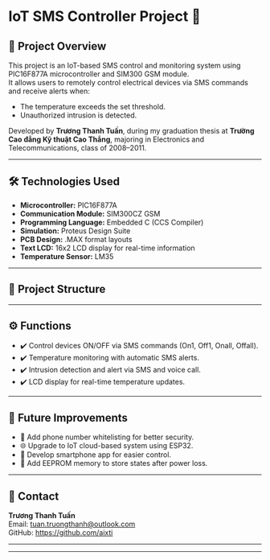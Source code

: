 
# IoT SMS Controller Project 🚀

## 📌 Project Overview

This project is an IoT-based SMS control and monitoring system using PIC16F877A microcontroller and SIM300 GSM module.  
It allows users to remotely control electrical devices via SMS commands and receive alerts when:
- The temperature exceeds the set threshold.
- Unauthorized intrusion is detected.

Developed by **Trương Thanh Tuấn**, during my graduation thesis at **Trường Cao đẳng Kỹ thuật Cao Thắng**, majoring in Electronics and Telecommunications, class of 2008–2011.

---

## 🛠️ Technologies Used

- **Microcontroller:** PIC16F877A
- **Communication Module:** SIM300CZ GSM
- **Programming Language:** Embedded C (CCS Compiler)
- **Simulation:** Proteus Design Suite
- **PCB Design:** .MAX format layouts
- **Text LCD:** 16x2 LCD display for real-time information
- **Temperature Sensor:** LM35

---

## 🧩 Project Structure


---

## ⚙️ Functions

- ✔️ Control devices ON/OFF via SMS commands (On1, Off1, Onall, Offall).
- ✔️ Temperature monitoring with automatic SMS alerts.
- ✔️ Intrusion detection and alert via SMS and voice call.
- ✔️ LCD display for real-time temperature updates.

---

## 🚀 Future Improvements

- 🔐 Add phone number whitelisting for better security.
- 🌐 Upgrade to IoT cloud-based system using ESP32.
- 📲 Develop smartphone app for easier control.
- 🔄 Add EEPROM memory to store states after power loss.

---

## 📎 Contact

**Trương Thanh Tuấn**  
Email: tuan.truongthanh@outlook.com  
GitHub: https://github.com/aixti

---



---

